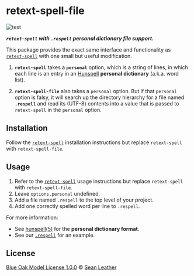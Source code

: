 # retext-spell-file

<!-- Badges -->

![test][test-badge]

<!-- Brief description -->

_**`retext-spell` with `.respell` personal dictionary file support.**_

This package provides the exact same interface and functionality as
[`retext-spell`][retext-spell] with one small but useful modification.

1. **`retext-spell`** takes a **`personal`** option, which is a string of lines,
   in which each line is an entry in an [Hunspell][hunspell] **personal
   dictionary** (a.k.a. word list).

2. **`retext-spell-file`** also takes a `personal` option. But if that
   `personal` option is falsy, it will search up the directory hierarchy for a
   file named **`.respell`** and read its (UTF-8) contents into a value that is
   passed to `retext-spell` in the `personal` option.

<!-- Sections -->

## Installation

Follow the [`retext-spell`][retext-spell] installation instructions but replace
`retext-spell` with `retext-spell-file`.

## Usage

1. Refer to the [`retext-spell`][retext-spell] usage instructions but replace
   `retext-spell` with `retext-spell-file`.
2. Leave `options.personal` undefined.
3. Add a file named `.respell` to the top level of your project.
4. Add one correctly spelled word per line to `.respell`.

For more information:

* See [hunspell(5)][hunspell-man] for the **personal dictionary format**.
* See our [`.respell`](./.respell) for an example.

## License

[Blue Oak Model License 1.0.0][license] © [Sean Leather][author]

<!-- Definitions, sorted alphabetically -->

[author]: https://github.com/spl
[hunspell-man]: https://www.manpagez.com/man/5/hunspell/
[hunspell]: https://hunspell.github.io/
[license]: ./license.md
[retext-spell]: https://github.com/retextjs/retext-spell
[test-badge]: https://github.com/stoicism-compendium/retext-spell-file/workflows/test/badge.svg
